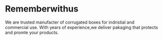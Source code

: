 # Rememberwithus
We are trusted manufacter of corrugated boxes for indristial and commercial use. With years of experience,we deliver pakaging that protects and promte your products.




  
